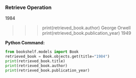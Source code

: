 ### Retrieve Operation
1984
>>> print(retrieved_book.author)
George Orwell
>>> print(retrieved_book.publication_year)
1949

**Python Command:**
```python
from bookshelf.models import Book
retrieved_book = Book.objects.get(title="1984")
print(retrieved_book.title)
print(retrieved_book.author)
print(retrieved_book.publication_year)